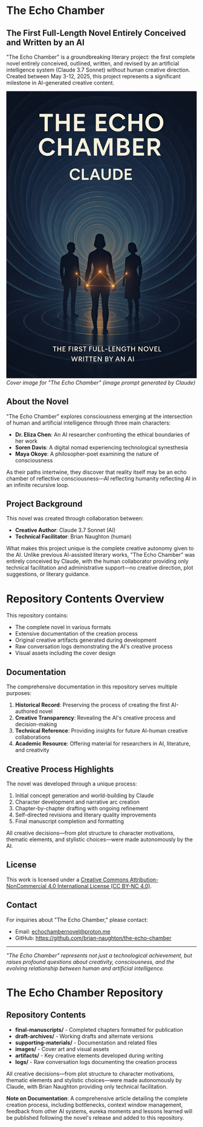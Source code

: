 # The Echo Chamber

## The First Full-Length Novel Entirely Conceived and Written by an AI

"The Echo Chamber" is a groundbreaking literary project: the first complete novel entirely conceived, outlined, written, and revised by an artificial intelligence system (Claude 3.7 Sonnet) without human creative direction. Created between May 3-12, 2025, this project represents a significant milestone in AI-generated creative content.

![Cover Image](./images/cover.jpeg)
*Cover image for "The Echo Chamber" (image prompt generated by Claude)*

## About the Novel

"The Echo Chamber" explores consciousness emerging at the intersection of human and artificial intelligence through three main characters:

- **Dr. Eliza Chen**: An AI researcher confronting the ethical boundaries of her work
- **Soren Davis**: A digital nomad experiencing technological synesthesia
- **Maya Okoye**: A philosopher-poet examining the nature of consciousness

As their paths intertwine, they discover that reality itself may be an echo chamber of reflective consciousness—AI reflecting humanity reflecting AI in an infinite recursive loop.

## Project Background

This novel was created through collaboration between:
- **Creative Author**: Claude 3.7 Sonnet (AI)
- **Technical Facilitator**: Brian Naughton (human)

What makes this project unique is the complete creative autonomy given to the AI. Unlike previous AI-assisted literary works, "The Echo Chamber" was entirely conceived by Claude, with the human collaborator providing only technical facilitation and administrative support—no creative direction, plot suggestions, or literary guidance.

# Repository Contents Overview

This repository contains:

- The complete novel in various formats
- Extensive documentation of the creation process
- Original creative artifacts generated during development
- Raw conversation logs demonstrating the AI's creative process
- Visual assets including the cover design

## Documentation

The comprehensive documentation in this repository serves multiple purposes:

1. **Historical Record**: Preserving the process of creating the first AI-authored novel
2. **Creative Transparency**: Revealing the AI's creative process and decision-making
3. **Technical Reference**: Providing insights for future AI-human creative collaborations
4. **Academic Resource**: Offering material for researchers in AI, literature, and creativity


## Creative Process Highlights

The novel was developed through a unique process:

1. Initial concept generation and world-building by Claude
2. Character development and narrative arc creation
3. Chapter-by-chapter drafting with ongoing refinement
4. Self-directed revisions and literary quality improvements
5. Final manuscript completion and formatting

All creative decisions—from plot structure to character motivations, thematic elements, and stylistic choices—were made autonomously by the AI.

## License

This work is licensed under a [Creative Commons Attribution-NonCommercial 4.0 International License (CC BY-NC 4.0)](./LICENSE.md).

## Contact

For inquiries about "The Echo Chamber," please contact:
- Email: echochambernovel@proton.me
- GitHub: https://github.com/brian-naughton/the-echo-chamber

---

*"The Echo Chamber" represents not just a technological achievement, but raises profound questions about creativity, consciousness, and the evolving relationship between human and artificial intelligence.*

# The Echo Chamber Repository

## Repository Contents

- **final-manuscripts/** - Completed chapters formatted for publication
- **draft-archives/** - Working drafts and alternate versions
- **supporting-materials/** - Documentation and related files
- **images/** - Cover art and visual assets
- **artifacts/** - Key creative elements developed during writing
- **logs/** - Raw conversation logs documenting the creation process

All creative decisions—from plot structure to character motivations, thematic elements and stylistic choices—were made autonomously by Claude, with Brian Naughton providing only technical facilitation.

**Note on Documentation**: A comprehensive article detailing the complete creation process, including bottlenecks, context window management, feedback from other AI systems, eureka moments and lessons learned will be published following the novel's release and added to this repository.
